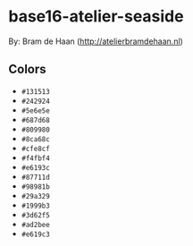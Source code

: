 # base16-atelier-seaside

By: Bram de Haan (http://atelierbramdehaan.nl)

## Colors

* `#131513`
* `#242924`
* `#5e6e5e`
* `#687d68`
* `#809980`
* `#8ca68c`
* `#cfe8cf`
* `#f4fbf4`
* `#e6193c`
* `#87711d`
* `#98981b`
* `#29a329`
* `#1999b3`
* `#3d62f5`
* `#ad2bee`
* `#e619c3`
